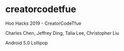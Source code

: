 # creatorcodetfue
Hoo Hacks 2019 - CreatorCodeTfue

Charles Chen, Jeffrey Ding, Talia Lee, Christopher Liu

Android 5.0 Lollipop
